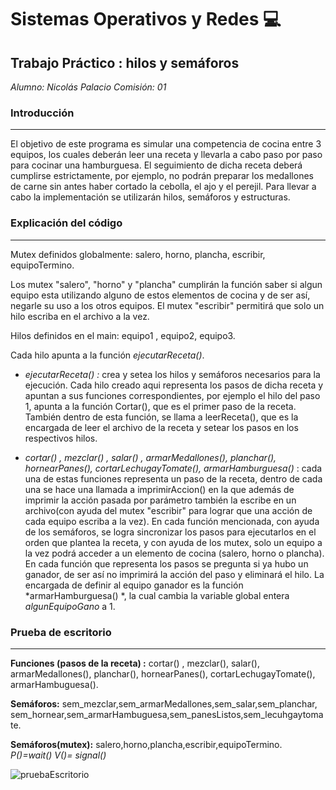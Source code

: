# Sistemas Operativos y Redes 💻

##  Trabajo Práctico :  hilos y semáforos

*Alumno: Nicolás Palacio
Comisión: 01*

###  Introducción

------------


El objetivo de este programa es simular una competencia de cocina entre 3 equipos, los cuales deberán leer una receta y llevarla a cabo paso por paso para cocinar una hamburguesa. El seguimiento de dicha receta deberá cumplirse estrictamente, por ejemplo, no podrán preparar los medallones de carne sin antes haber cortado la cebolla, el ajo y el perejil. Para llevar a cabo la implementación se utilizarán hilos, semáforos y estructuras.

### Explicación del código

------------

Mutex definidos globalmente: salero, horno, plancha, escribir, equipoTermino.

Los mutex "salero", "horno" y "plancha" cumplirán la función saber si algun equipo esta utilizando alguno de estos elementos de cocina y de ser así, negarle su uso a los otros equipos. El mutex "escribir" permitirá que solo un hilo escriba en el archivo a la vez. 

Hilos definidos en el main: equipo1 , equipo2, equipo3. 

Cada hilo apunta a la función *ejecutarReceta()*.

- *ejecutarReceta() :*  crea y setea los hilos y semáforos necesarios para la ejecución. Cada hilo creado aqui representa los pasos de dicha receta y apuntan a sus funciones correspondientes, por ejemplo el hilo del paso 1, apunta a la función Cortar(), que es el primer paso de la receta. También dentro de esta función, se llama a leerReceta(), que es la encargada de leer el archivo de la receta y setear los pasos en los respectivos hilos.

- *cortar() , mezclar() , salar() , armarMedallones(), planchar(), hornearPanes(), cortarLechugayTomate(), armarHamburguesa()* :  cada una de estas funciones representa un paso de la receta, dentro de cada una se hace una llamada a imprimirAccion() en la que además de imprimir la acción pasada por parámetro también la escribe en un archivo(con ayuda del mutex "escribir" para lograr que una acción de cada equipo escriba a la vez). En cada función mencionada, con ayuda de los semáforos, se logra sincronizar los pasos para ejecutarlos en el orden que plantea la receta, y con ayuda de los mutex, solo un equipo a la vez podrá acceder a un elemento de cocina (salero, horno o plancha). 
  En cada función que representa los pasos se pregunta si ya hubo un ganador, de ser así no imprimirá la acción del paso y eliminará el hilo. La encargada de definir al equipo ganador es la función *armarHamburguesa() *, la cual cambia la variable global entera *algunEquipoGano* a 1.


### Prueba de escritorio

------------
**Funciones (pasos de la receta) :** cortar() , mezclar(), salar(), armarMedallones(), planchar(), hornearPanes(), cortarLechugayTomate(), armarHambuguesa().

**Semáforos:** sem_mezclar,sem_armarMedallones,sem_salar,sem_planchar,   sem_hornear,sem_armarHambuguesa,sem_panesListos,sem_lecuhgaytomate.

**Semáforos(mutex):** salero,horno,plancha,escribir,equipoTermino.
*P()=wait()  V()= signal()*

![pruebaEscritorio](https://user-images.githubusercontent.com/69064260/96062095-36e1f680-0e6b-11eb-9330-f41f8720e9c2.png)



